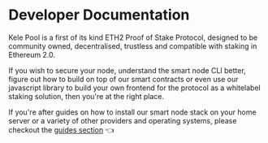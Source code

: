# Developer Documentation

Kele Pool is a first of its kind ETH2 Proof of Stake Protocol, designed to be community owned, decentralised, trustless and compatible with staking in Ethereum 2.0.

If you wish to secure your node, understand the smart node CLI better, figure out how to build on top of our smart contracts or even use our javascript library to build your own frontend for the protocol as a whitelabel staking solution, then you're at the right place.

If you're after guides on how to install our smart node stack on your home server or a variety of other providers and operating systems, please checkout the [guides section](/guides) :point_left:

